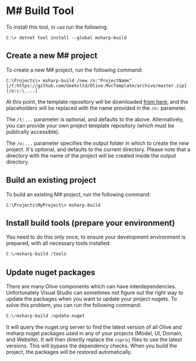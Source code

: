 ﻿# M# Build Tool

To install this tool, in `cmd` run the following:

```
C:\> dotnet tool install --global msharp-build
```

## Create a new M# project
To create a new M# project, run the following command:
```
C:\Projects\> msharp-build /new /n:"ProjectName" [/t:https://github.com/Geeksltd/Olive.MvcTemplate/archive/master.zip] [/o:c:\....]
```
At this point, the template repository will be downloaded [from here](https://github.com/Geeksltd/Olive.MvcTemplate), and the placeholders will be replaced with the name provided in the `/n:` parameter. 

The `/t:...` parameter is optional, and defaults to the above. Alternatively, you can provide your own project template repository (which must be publically accessible).

The `/o:...` parameter specifies the output folder in which to create the new project. It's optional, and defaults to the current directory. Please note that a directory with the name of the project will be created inside the output directory.


## Build an existing project
To build an existing M# project, run the following command:
```
C:\Projects\MyProject\> msharp-build
```

## Install build tools (prepare your environment)
You need to do this only once, to ensure your development environment is prepared, with all necessary tools installed:
```js
C:\>msharp-build /tools
```

## Update nuget packages
There are many Olive components which can have interdependencies. Unfortunately Visual Studio can sometimes not figure out the right way to update the packages when you want to update your project nugets. To solve this problem, you can run the following command:
```js
C:\>msharp-build /update-nuget
```

It will query the nuget.org server to find the latest version of all Olive and msharp nuget packages used in any of your projects (Model, UI, Domain, and Website). It will then directly replace the `csproj` files to use the latest versions. This will bypass the dependency checks. When you build the project, the packages will be restored automatically.
